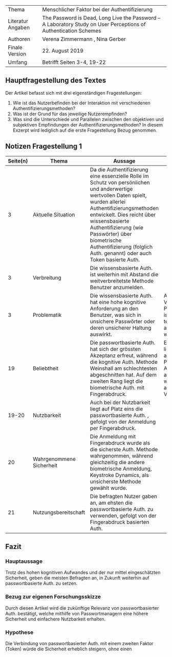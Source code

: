 
|  |  |
| --- | --------- |
| Thema | Menschlicher Faktor bei der Authentifizierung |
| Literatur Angaben |  The Password is Dead, Long Live the Password – A Laboratory Study on User Perceptions of Authentication Schemes |
| Authoren | Verena Zimmermann , Nina Gerber |
| Finale Version | 22. August 2019 |
| Umfang | Betrifft Seiten 3-4, 19-22 |

## Hauptfragestellung des Textes

Der Artikel befasst sich mit drei eigenständigen Fragestellungen:

1) Wie ist das Nutzerbefinden bei der Interaktion mit verschiedenen Authentifizierungsmethoden?
2) Was ist der Grund für das jeweilige Nutzerempfinden?
3) Was sind die Unterschiede und Parallelen zwischen den objektiven und subjektiven Empfindungen der Authentifizierungsmethoden?
In diesem Exzerpt wird lediglich auf die erste Fragestellung Bezug genommen.

## Notizen Fragestellung 1

| Seite(n) | Thema | Aussage | Bemerkung |
| - | -- | ---- | ---- |
| 3 | Aktuelle Situation | Da die Authentifizierung eine essenzielle Rolle im Schutz von persönlichen und anderwertige wertvollen Daten spielt, wurden allerlei Authentifizierungsmethoden entwickelt. Dies reicht über wissensbasierte Authentifizierung (wie Passwörter) über biometrische Authentifizierung (folglich Auth. genannt) oder auch Token basierte Auth. |  |
| 3 | Verbreitung | Die wissensbasierte Auth. ist weiterhin mit Abstand die weitverbreitetste Methode Benutzer anzumelden. |  |
| 3 | Problematik | Die wissensbasierte Auth. hat eine hohe kognitive Anforderung an den Benutzer, was sich in unsichere Passwörter oder deren unsicherer Haltung auswirkt. | Annahme: Die Verbreitung von Passwort Managern ist in nicht-technischen Kreisen aktuell nicht sehr weit verbreitet. |
| 19 | Beliebtheit | Die passwortbasierte Auth. hat sich der grössten Akzeptanz erfreut, während die kognitive Auth. Methode Weinshall am schlechtesten abgeschnitten hat. Auf dem zweiten Rang liegt die biometrische Auth. mit Fingerabdruck. | Erstaunlicherweise liegt die kognitiv anstrengende Passwortbasierte Anmeldungsmethode auf Platz eins - dies wohl aufgrund der aktuell hohen Verbreitung. |
| 19-20 | Nutzbarkeit | Auch bei der Nutzbarkeit liegt auf Platz eins die passwortbasierte Auth. , gefolgt von der Anmeldung per Fingerabdruck. |  |
| 20 | Wahrgenommene Sicherheit | Die Anmeldung mit Fingerabdruck wurde als die sicherste Auth. Methode wahrgenommen, während gleichzeitig die andere biometrische Anmeldung, Keystroke Dynamics, als unsicherste Methode gewählt wurde. |  |
| 21 | Nutzungsbereitschaft | Die befragten Nutzer gaben an, am ehsten die passwortbasierte Auth. zu verwenden, gefolgt von der Fingerabdruck basierten Auth. |  |


## Fazit

### Hauptaussage
Trotz des hohen kognitiven Aufwandes und der nur mittel eingeschätzten Sicherheit, geben die meisten Befragten an, in Zukunft weiterhin auf passwortbasierte Auth. zu setzen.

### Bezug zur eigenen Forschungsskizze
Durch diesen Artikel wird die zukünftige Relevanz von passwortbasierter Auth. bestätigt, welche mithilfe von Passwortmanagern eine höhere Sicherheit und einfachere Nutzbarkeit erhalten.

### Hypothese
Die Verbindung von passwortbasierter Auth. mit einem zweiten Faktor (Token) würde die Sicherheit erheblich steigern, ohne einen 